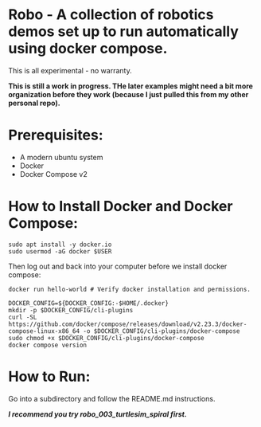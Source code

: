 # Robo - A collection of robotics demos set up to run automatically using docker compose.

This is all experimental - no warranty.

**This is still a work in progress. THe later examples might need a bit more organization before they work (because I just pulled this from my other personal repo).**

# Prerequisites:
* A modern ubuntu system
* Docker
* Docker Compose v2

# How to Install Docker and Docker Compose:
```
sudo apt install -y docker.io 
sudo usermod -aG docker $USER 
```

Then log out and back into your computer before we install docker compose:
```
docker run hello-world # Verify docker installation and permissions.

DOCKER_CONFIG=${DOCKER_CONFIG:-$HOME/.docker}
mkdir -p $DOCKER_CONFIG/cli-plugins
curl -SL https://github.com/docker/compose/releases/download/v2.23.3/docker-compose-linux-x86_64 -o $DOCKER_CONFIG/cli-plugins/docker-compose
sudo chmod +x $DOCKER_CONFIG/cli-plugins/docker-compose
docker compose version
```

# How to Run:
Go into a subdirectory and follow the README.md instructions.

***I recommend you try robo_003_turtlesim_spiral first.***
